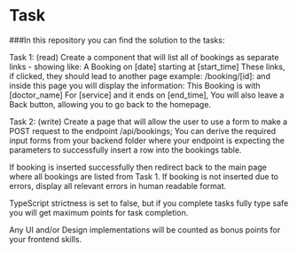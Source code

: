 # Task

###In this repository you can find the solution to the tasks: 

Task 1: (read)
Create a component that will list all of bookings as separate links - showing like: 
A Booking on [date] starting at [start_time]
These links, if clicked, they should lead to another page example: /booking/[id]: and inside this page you will display the information:
This Booking is with [doctor_name] For [service] and it ends on [end_time], You will also leave a Back button, allowing you to go back to the homepage.

Task 2: (write)
Create a page that will allow the user to use a form to make a POST request to the endpoint /api/bookings; 
You can derive the required input forms from your backend folder where your endpoint is expecting the parameters to 
successfully insert a row into the bookings table. 

If booking is inserted successfully then redirect back to the main page where all bookings are listed from Task 1.
If booking is not inserted due to errors, display all relevant errors in human readable format.

TypeScript strictness is set to false, but if you complete tasks fully type safe you will get maximum points for task completion.

Any UI and/or Design implementations will be counted as bonus points for your frontend skills.
